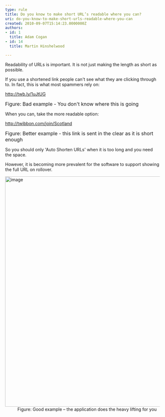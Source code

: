 ```yaml
---
type: rule
title: Do you know to make short URL’s readable where you can?
uri: do-you-know-to-make-short-urls-readable-where-you-can
created: 2010-09-07T15:14:23.0000000Z
authors:
- id: 1
  title: Adam Cogan
- id: 14
  title: Martin Hinshelwood

---
```




<span class='intro'> Readability of URLs is important. It is not just making the length as short as possible. 
<br> </span>

<p>If you use a shortened link people can't see what they are clicking through to. In fact, this is what most spammers rely on&#58;</p><p class="ssw15-rteElement-GreyBox">
   <a shape="rect" href="http&#58;//twb.ly/1uJtUG">http&#58;//twb.ly/1uJtUG</a> </p><p> 
   <font class="ms-rteCustom-FigureBad" size="+0">Figure&#58; Bad example - You don't know where this is going</font></p><p>When you can, take the more readable option&#58;</p><p class="ssw15-rteElement-GreyBox">
   <a shape="rect" href="http&#58;//twibbon.com/join/Scotland">http&#58;//twibbon.com/join/Scotland</a> </p><p> 
   <font class="ms-rteCustom-FigureGood" size="+0">Figure&#58; Better example - this link is sent in the clear as it is short enough</font></p><p>So you should only 'Auto Shorten URLs' when it is too long and you need the space.</p><p>However, it is becoming more prevalent for the software to support showing the full URL on rollover.<br></p><dl class="goodImage"><dt><img title="image" alt="image" src="/PublishingImages/RulesSocialTwitterReadableURL.jpg" border="0" style="width&#58;750px;" /></dt><dd>Figure&#58; Good example&#160;– the application does the heavy lifting for you<br></dd></dl> 


